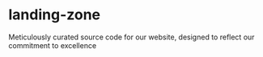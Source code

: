 # landing-zone
Meticulously curated source code for our website, designed to reflect our commitment to excellence
